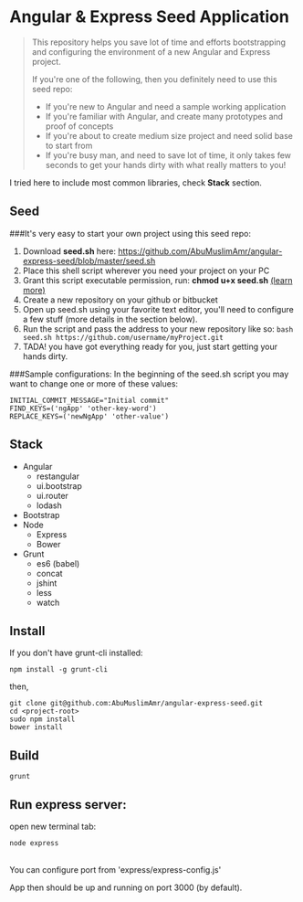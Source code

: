 # Angular & Express Seed Application
> This repository helps you save lot of time and efforts bootstrapping and configuring the environment
> of a new Angular and Express project.
>
> If you're one of the following, then you definitely need to use this seed repo:
> - If you're new to Angular and need a sample working application
> - If you're familiar with Angular, and create many prototypes and proof of concepts
> - If you're about to create medium size project and need solid base to start from
> - If you're busy man, and need to save lot of time, it only takes few seconds to get your hands dirty with what really matters to you!

I tried here to include most common libraries, check <strong>Stack</strong> section.

## Seed
###It's very easy to start your own project using this seed repo:
1. Download <strong>seed.sh</strong> here: https://github.com/AbuMuslimAmr/angular-express-seed/blob/master/seed.sh
1. Place this shell script wherever you need your project on your PC
1. Grant this script executable permission, run: <strong>chmod u+x seed.sh</strong> [(learn more)](https://en.wikipedia.org/wiki/Chmod)
1. Create a new repository on your github or bitbucket
1. Open up seed.sh using your favorite text editor, you'll need to configure a few stuff (more details in the section below).
1. Run the script and pass the address to your new repository like so: `bash seed.sh https://github.com/username/myProject.git`
1. TADA! you have got everything ready for you, just start getting your hands dirty.
 
###Sample configurations:
In the beginning of the seed.sh script you may want to change one or more of these values:
```
INITIAL_COMMIT_MESSAGE="Initial commit"
FIND_KEYS=('ngApp' 'other-key-word')
REPLACE_KEYS=('newNgApp' 'other-value')
```

## Stack
- Angular
  - restangular
  - ui.bootstrap
  - ui.router
  - lodash
- Bootstrap
- Node
  - Express
  - Bower
- Grunt
  - es6 (babel)
  - concat
  - jshint
  - less
  - watch

## Install
If you don't have grunt-cli installed:<br>
```
npm install -g grunt-cli
```

then,

```
git clone git@github.com:AbuMuslimAmr/angular-express-seed.git
cd <project-root>
sudo npm install
bower install
```

## Build
```
grunt
```

## Run express server:
open new terminal tab:<br>
```
node express
```
<br>
You can configure port from 'express/express-config.js'

App then should be up and running on port 3000 (by default).
